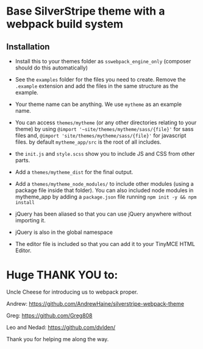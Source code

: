 # Base SilverStripe theme with a webpack build system

## Installation

 - Install this to your themes folder as `sswebpack_engine_only` (composer should do this automatically)

 - See the `examples` folder for the files you need to create.
   Remove the `.example` extension and add the files in the same structure as the example.  

 - Your theme name can be anything.  We use `mytheme` as an example name.

 - You can access `themes/mytheme` (or any other directories relating to your theme)
   by using `@import '~site/themes/mytheme/sass/{file}'` for sass files and,
   `@import 'site/themes/mytheme/sass/{file}'` for javascript files.
   by default `mytheme_app/src` is the root of all includes.

 - the `init.js` and `style.scss` show you to include JS and CSS from other parts.

 - Add a `themes/mytheme_dist` for the final output.

 - Add a `themes/mytheme_node_modules/` to include other modules (using a package file inside that folder).
   You can also included node modules in mytheme_app by adding a `package.json` file
   running `npm init -y && npm install`

- jQuery has been aliased so that you can use jQuery anywhere without importing it.

- jQuery is also in the global namespace

- The editor file is included so that you can add it to your TinyMCE HTML Editor.

# Huge THANK YOU to:

Uncle Cheese for introducing us to webpack proper.

Andrew:
https://github.com/AndrewHaine/silverstripe-webpack-theme

Greg:
https://github.com/Greg808

Leo and Nedad:
https://github.com/dvlden/

Thank you for helping me along the way.
